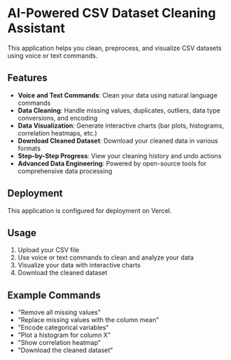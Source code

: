 # AI-Powered CSV Dataset Cleaning Assistant

This application helps you clean, preprocess, and visualize CSV datasets using voice or text commands.

## Features

- **Voice and Text Commands**: Clean your data using natural language commands
- **Data Cleaning**: Handle missing values, duplicates, outliers, data type conversions, and encoding
- **Data Visualization**: Generate interactive charts (bar plots, histograms, correlation heatmaps, etc.)
- **Download Cleaned Dataset**: Download your cleaned data in various formats
- **Step-by-Step Progress**: View your cleaning history and undo actions
- **Advanced Data Engineering**: Powered by open-source tools for comprehensive data processing

## Deployment

This application is configured for deployment on Vercel.

## Usage

1. Upload your CSV file
2. Use voice or text commands to clean and analyze your data
3. Visualize your data with interactive charts
4. Download the cleaned dataset

## Example Commands

- "Remove all missing values"
- "Replace missing values with the column mean"
- "Encode categorical variables"
- "Plot a histogram for column X"
- "Show correlation heatmap"
- "Download the cleaned dataset"
